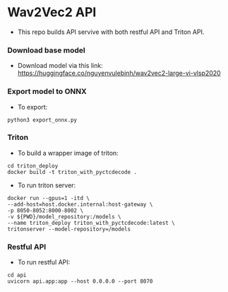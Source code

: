 # Wav2Vec2 API 
- This repo builds API servive with both restful API and Triton API.

### Download base model
- Download model via this link: https://huggingface.co/nguyenvulebinh/wav2vec2-large-vi-vlsp2020

### Export model to ONNX

- To export:
```
python3 export_onnx.py
```
### Triton
- To build a wrapper image of triton:
```
cd triton_deploy
docker build -t triton_with_pyctcdecode .
```

- To run triton server:
```
docker run --gpus=1 -itd \
--add-host=host.docker.internal:host-gateway \
-p 8050-8052:8000-8002 \
-v ${PWD}/model_repository:/models \
--name triton_deploy triton_with_pyctcdecode:latest \
tritonserver --model-repository=/models
``` 

### Restful API

- To run restful API:
```
cd api
uvicorn api.app:app --host 0.0.0.0 --port 8070
```